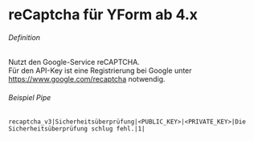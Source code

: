 # reCaptcha für YForm ab 4.x

 ###### Definition
 Nutzt den Google-Service reCAPTCHA.  
 Für den API-Key ist eine Registrierung bei Google unter https://www.google.com/recaptcha notwendig.  


 ###### Beispiel Pipe
 	recaptcha_v3|Sicherheitsüberprüfung|<PUBLIC_KEY>|<PRIVATE_KEY>|Die Sicherheitsüberprüfung schlug fehl.|1|
